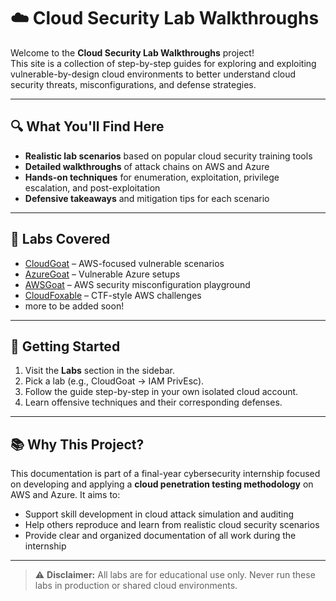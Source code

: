 # ☁️ Cloud Security Lab Walkthroughs

Welcome to the **Cloud Security Lab Walkthroughs** project!  
This site is a collection of step-by-step guides for exploring and exploiting vulnerable-by-design cloud environments to better understand cloud security threats, misconfigurations, and defense strategies.

---

## 🔍 What You'll Find Here

- **Realistic lab scenarios** based on popular cloud security training tools
- **Detailed walkthroughs** of attack chains on AWS and Azure
- **Hands-on techniques** for enumeration, exploitation, privilege escalation, and post-exploitation
- **Defensive takeaways** and mitigation tips for each scenario

---

## 🧪 Labs Covered

- [CloudGoat](https://github.com/RhinoSecurityLabs/cloudgoat) – AWS-focused vulnerable scenarios
- [AzureGoat](https://github.com/madhuakula/azuregoat) – Vulnerable Azure setups
- [AWSGoat](https://github.com/madhuakula/awsgoat) – AWS security misconfiguration playground
- [CloudFoxable](https://github.com/BishopFox/cloudfoxable) – CTF-style AWS challenges
- more to be added soon!

---

## 🚀 Getting Started

1. Visit the **Labs** section in the sidebar.
2. Pick a lab (e.g., CloudGoat → IAM PrivEsc).
3. Follow the guide step-by-step in your own isolated cloud account.
4. Learn offensive techniques and their corresponding defenses.

---

## 📚 Why This Project?

This documentation is part of a final-year cybersecurity internship focused on developing and applying a **cloud penetration testing methodology** on AWS and Azure. It aims to:

- Support skill development in cloud attack simulation and auditing
- Help others reproduce and learn from realistic cloud security scenarios
- Provide clear and organized documentation of all work during the internship

---

> ⚠️ **Disclaimer:** All labs are for educational use only. Never run these labs in production or shared cloud environments.
